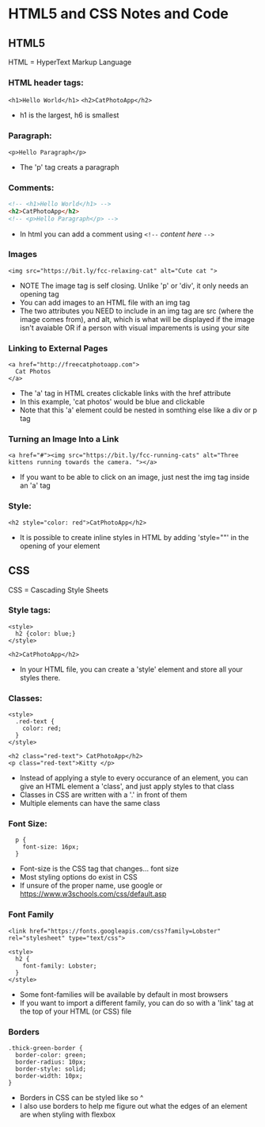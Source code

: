 # HTML5 and CSS Notes and Code

## HTML5
HTML = HyperText Markup Language

### HTML header tags:
`<h1>Hello World</h1>`
`<h2>CatPhotoApp</h2>`
* h1 is the largest, h6 is smallest

### Paragraph:
`<p>Hello Paragraph</p>`
* The 'p' tag creats a paragraph

### Comments:
```html
<!-- <h1>Hello World</h1> -->
<h2>CatPhotoApp</h2>
<!-- <p>Hello Paragraph</p> -->
```
* In html you can add a comment using `<!--` *content here* `-->`

### Images
```
<img src="https://bit.ly/fcc-relaxing-cat" alt="Cute cat ">
```
* NOTE The image tag is self closing. Unlike 'p' or 'div', it only needs an opening tag
* You can add images to an HTML file with an img tag
* The two attributes you NEED to include in an img tag are src (where the image comes from), and alt, which is what will be displayed if the image isn't avaiable OR if a person with visual imparements is using your site

### Linking to External Pages
```
<a href="http://freecatphotoapp.com">
  Cat Photos
</a>
```
* The 'a' tag in HTML creates clickable links with the href attribute
* In this example, 'cat photos' would be blue and clickable
* Note that this 'a' element could be nested in somthing else like a div or p tag

### Turning an Image Into a Link
```
<a href="#"><img src="https://bit.ly/fcc-running-cats" alt="Three kittens running towards the camera. "></a>
```
* If you want to be able to click on an image, just nest the img tag inside an 'a' tag

### Style:
`<h2 style="color: red">CatPhotoApp</h2>`
* It is possible to create inline styles in HTML by adding 'style=""' in the opening of your element

## CSS

CSS = Cascading Style Sheets

### Style tags:
```
<style>
  h2 {color: blue;}
</style>

<h2>CatPhotoApp</h2>
```
* In your HTML file, you can create a 'style' element and store all your styles there.

### Classes:
```
<style>
  .red-text {
    color: red;
  }
</style>

<h2 class="red-text"> CatPhotoApp</h2>
<p class="red-text">Kitty </p>
```
* Instead of applying a style to every occurance of an element, you can
give an HTML element a 'class', and just apply styles to that class
* Classes in CSS are written with a '.' in front of them
* Multiple elements can have the same class

### Font Size:
```
  p {
    font-size: 16px;
  }
```
* Font-size is the CSS tag that changes... font size
* Most styling options do exist in CSS
* If unsure of the proper name, use google or https://www.w3schools.com/css/default.asp

### Font Family
```
<link href="https://fonts.googleapis.com/css?family=Lobster" rel="stylesheet" type="text/css">

<style>
  h2 {
    font-family: Lobster;
  }
</style>
```
* Some font-families will be available by default in most browsers
* If you want to import a different family, you can do so with a 'link' tag at the top of your HTML (or CSS) file

### Borders
```
.thick-green-border {
  border-color: green;
  border-radius: 10px;
  border-style: solid;
  border-width: 10px;
}
```
* Borders in CSS can be styled like so ^
* I also use borders to help me figure out what the edges of an element are when styling with flexbox

